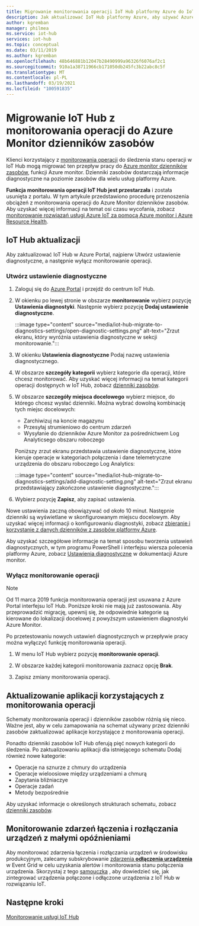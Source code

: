 ```yaml
---
title: Migrowanie monitorowania operacji IoT Hub platformy Azure do IoT Hub dzienników zasobów w Azure Monitor | Microsoft Docs
description: Jak aktualizować IoT Hub platformy Azure, aby używać Azure Monitor zamiast monitorowania operacji do monitorowania stanu operacji w centrum IoT w czasie rzeczywistym.
author: kgremban
manager: philmea
ms.service: iot-hub
services: iot-hub
ms.topic: conceptual
ms.date: 03/11/2019
ms.author: kgremban
ms.openlocfilehash: 48b646881b12047b28490999a96326f6076af2c1
ms.sourcegitcommit: 910a1a38711966cb171050db245fc3b22abc8c5f
ms.translationtype: MT
ms.contentlocale: pl-PL
ms.lasthandoff: 03/19/2021
ms.locfileid: "100591835"
---
```

# <a name="migrate-your-iot-hub-from-operations-monitoring-to-azure-monitor-resource-logs"></a>Migrowanie IoT Hub z monitorowania operacji do Azure Monitor dzienników zasobów

Klienci korzystający z [monitorowania operacji](iot-hub-operations-monitoring.md) do śledzenia stanu operacji w IoT Hub mogą migrować ten przepływ pracy do [Azure monitor dzienników zasobów](../azure-monitor/essentials/platform-logs-overview.md), funkcji Azure monitor. Dzienniki zasobów dostarczają informacje diagnostyczne na poziomie zasobów dla wielu usług platformy Azure.

**Funkcja monitorowania operacji IoT Hub jest przestarzała** i została usunięta z portalu. W tym artykule przedstawiono procedurę przenoszenia obciążeń z monitorowania operacji do Azure Monitor dzienników zasobów. Aby uzyskać więcej informacji na temat osi czasu wycofania, zobacz [monitorowanie rozwiązań usługi Azure IoT za pomocą Azure monitor i Azure Resource Health](https://azure.microsoft.com/blog/monitor-your-azure-iot-solutions-with-azure-monitor-and-azure-resource-health/).

## <a name="update-iot-hub"></a>IoT Hub aktualizacji

Aby zaktualizować IoT Hub w Azure Portal, najpierw Utwórz ustawienie diagnostyczne, a następnie wyłącz monitorowanie operacji.  

### <a name="create-a--diagnostic-setting"></a>Utwórz ustawienie diagnostyczne

1. Zaloguj się do [Azure Portal](https://portal.azure.com) i przejdź do centrum IoT Hub.

1. W okienku po lewej stronie w obszarze **monitorowanie** wybierz pozycję **Ustawienia diagnostyki**. Następnie wybierz pozycję **Dodaj ustawienie diagnostyczne**.

   :::image type="content" source="media/iot-hub-migrate-to-diagnostics-settings/open-diagnostic-settings.png" alt-text="Zrzut ekranu, który wyróżnia ustawienia diagnostyczne w sekcji monitorowanie.":::

1. W okienku **Ustawienia diagnostyczne** Podaj nazwę ustawienia diagnostycznego.

1. W obszarze **szczegóły kategorii** wybierz kategorie dla operacji, które chcesz monitorować. Aby uzyskać więcej informacji na temat kategorii operacji dostępnych w IoT Hub, zobacz [dzienniki zasobów](monitor-iot-hub-reference.md#resource-logs).

1. W obszarze **szczegóły miejsca docelowego** wybierz miejsce, do którego chcesz wysłać dzienniki. Można wybrać dowolną kombinację tych miejsc docelowych:

   * Zarchiwizuj na koncie magazynu
   * Przesyłaj strumieniowo do centrum zdarzeń
   * Wysyłanie do dzienników Azure Monitor za pośrednictwem Log Analyticsego obszaru roboczego

   Poniższy zrzut ekranu przedstawia ustawienie diagnostyczne, które kieruje operacje w kategoriach połączenia i dane telemetryczne urządzenia do obszaru roboczego Log Analytics:

   :::image type="content" source="media/iot-hub-migrate-to-diagnostics-settings/add-diagnostic-setting.png" alt-text="Zrzut ekranu przedstawiający zakończone ustawienie diagnostyczne.":::

1. Wybierz pozycję **Zapisz**, aby zapisać ustawienia.

Nowe ustawienia zaczną obowiązywać od około 10 minut. Następnie dzienniki są wyświetlane w skonfigurowanym miejscu docelowym. Aby uzyskać więcej informacji o konfigurowaniu diagnostyki, zobacz [zbieranie i korzystanie z danych dzienników z zasobów platformy Azure](../azure-monitor/essentials/platform-logs-overview.md).

Aby uzyskać szczegółowe informacje na temat sposobu tworzenia ustawień diagnostycznych, w tym programu PowerShell i interfejsu wiersza polecenia platformy Azure, zobacz [Ustawienia diagnostyczne](../azure-monitor/essentials/diagnostic-settings.md) w dokumentacji Azure monitor.

### <a name="turn-off-operations-monitoring"></a>Wyłącz monitorowanie operacji

> [!NOTE]
> Od 11 marca 2019 funkcja monitorowania operacji jest usuwana z Azure Portal interfejsu IoT Hub. Poniższe kroki nie mają już zastosowania. Aby przeprowadzić migrację, upewnij się, że odpowiednie kategorie są kierowane do lokalizacji docelowej z powyższym ustawieniem diagnostyki Azure Monitor.

Po przetestowaniu nowych ustawień diagnostycznych w przepływie pracy można wyłączyć funkcję monitorowania operacji. 

1. W menu IoT Hub wybierz pozycję **monitorowanie operacji**.

2. W obszarze każdej kategorii monitorowania zaznacz opcję **Brak**.

3. Zapisz zmiany monitorowania operacji.

## <a name="update-applications-that-use-operations-monitoring"></a>Aktualizowanie aplikacji korzystających z monitorowania operacji

Schematy monitorowania operacji i dzienników zasobów różnią się nieco. Ważne jest, aby w celu zamapowania na schemat używany przez dzienniki zasobów zaktualizować aplikacje korzystające z monitorowania operacji.

Ponadto dzienniki zasobów IoT Hub oferują pięć nowych kategorii do śledzenia. Po zaktualizowaniu aplikacji dla istniejącego schematu Dodaj również nowe kategorie:

* Operacje na sznurze z chmury do urządzenia
* Operacje wieloosiowe między urządzeniami a chmurą
* Zapytania bliźniaczye
* Operacje zadań
* Metody bezpośrednie

Aby uzyskać informacje o określonych strukturach schematu, zobacz [dzienniki zasobów](monitor-iot-hub-reference.md#resource-logs).

## <a name="monitoring-device-connect-and-disconnect-events-with-low-latency"></a>Monitorowanie zdarzeń łączenia i rozłączania urządzeń z małymi opóźnieniami

Aby monitorować zdarzenia łączenia i rozłączania urządzeń w środowisku produkcyjnym, zalecamy subskrybowanie [zdarzenia **odłączenia urządzenia**](iot-hub-event-grid.md#event-types) w Event Grid w celu uzyskania alertów i monitorowania stanu połączenia urządzenia. Skorzystaj z tego [samouczka](iot-hub-how-to-order-connection-state-events.md) , aby dowiedzieć się, jak zintegrować urządzenia połączone i odłączone urządzenia z IoT Hub w rozwiązaniu IoT.

## <a name="next-steps"></a>Następne kroki

[Monitorowanie usługi IoT Hub](monitor-iot-hub.md)